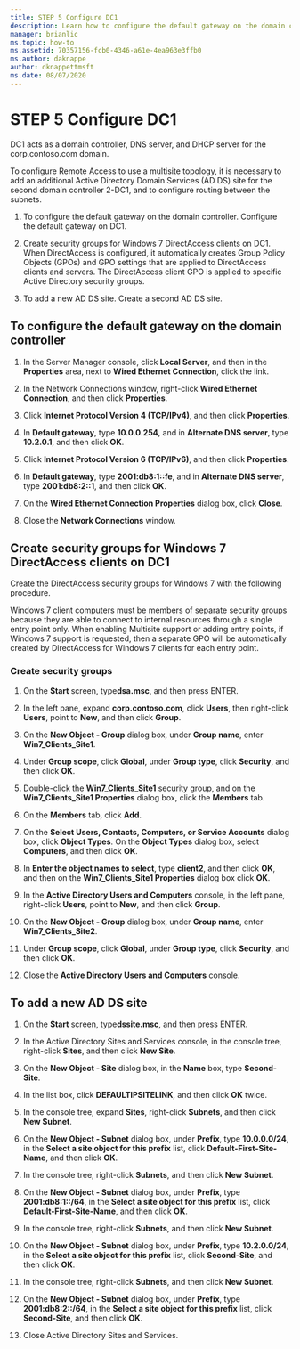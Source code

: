 ```yaml
---
title: STEP 5 Configure DC1
description: Learn how to configure the default gateway on the domain controller, create security groups for Windows 7 DirectAccess clients on DC1, and add a new AD DS site.
manager: brianlic
ms.topic: how-to
ms.assetid: 70357156-fcb0-4346-a61e-4ea963e3ffb0
ms.author: daknappe
author: dknappettmsft
ms.date: 08/07/2020
---
```

# STEP 5 Configure DC1

DC1 acts as a domain controller, DNS server, and DHCP server for the corp.contoso.com domain.

To configure Remote Access to use a multisite topology, it is necessary to add an additional Active Directory Domain Services (AD DS) site for the second domain controller 2-DC1, and to configure routing between the subnets.

1. To configure the default gateway on the domain controller. Configure the default gateway on DC1.

2. Create security groups for Windows 7 DirectAccess clients on DC1. When DirectAccess is configured, it automatically creates Group Policy Objects (GPOs) and GPO settings that are applied to DirectAccess clients and servers. The DirectAccess client GPO is applied to specific Active Directory security groups.

3. To add a new AD DS site. Create a second AD DS site.

## To configure the default gateway on the domain controller

1.  In the Server Manager console, click **Local Server**, and then in the **Properties** area, next to **Wired Ethernet Connection**, click the link.

2.  In the Network Connections window, right-click **Wired Ethernet Connection**, and then click **Properties**.

3.  Click **Internet Protocol Version 4 (TCP/IPv4)**, and then click **Properties**.

4.  In **Default gateway**, type **10.0.0.254**, and in **Alternate DNS server**, type **10.2.0.1**, and then click **OK**.

5.  Click **Internet Protocol Version 6 (TCP/IPv6)**, and then click **Properties**.

6.  In **Default gateway**, type **2001:db8:1::fe**, and in **Alternate DNS server**, type **2001:db8:2::1**, and then click **OK**.

7.  On the **Wired Ethernet Connection Properties** dialog box, click **Close**.

8.  Close the **Network Connections** window.

## Create security groups for Windows 7 DirectAccess clients on DC1
Create the DirectAccess security groups for  Windows 7  with the following procedure.

 Windows 7  client computers must be members of separate security groups because they are able to connect to internal resources through a single entry point only. When enabling Multisite support or adding entry points, if  Windows 7  support is requested, then a separate GPO will be automatically created by DirectAccess for  Windows 7  clients for each entry point.

### Create security groups

1.  On the **Start** screen, type**dsa.msc**, and then press ENTER.

2.  In the left pane, expand **corp.contoso.com**, click **Users**, then right-click **Users**, point to **New**, and then click **Group**.

3.  On the **New Object - Group** dialog box, under **Group name**, enter **Win7_Clients_Site1**.

4.  Under **Group scope**, click **Global**, under **Group type**, click **Security**, and then click **OK**.

5.  Double-click the **Win7_Clients_Site1** security group, and on the **Win7_Clients_Site1 Properties** dialog box, click the **Members** tab.

6.  On the **Members** tab, click **Add**.

7.  On the **Select Users, Contacts, Computers, or Service Accounts** dialog box, click **Object Types**. On the **Object Types** dialog box, select **Computers**, and then click **OK**.

8.  In **Enter the object names to select**, type **client2**, and then click **OK**, and then on the **Win7_Clients_Site1 Properties** dialog box click **OK**.

9. In the **Active Directory Users and Computers** console, in the left pane, right-click **Users**, point to **New**, and then click **Group**.

10. On the **New Object - Group** dialog box, under **Group name**, enter **Win7_Clients_Site2**.

11. Under **Group scope**, click **Global**, under **Group type**, click **Security**, and then click **OK**.

12. Close the **Active Directory Users and Computers** console.

## To add a new AD DS site

1.  On the **Start** screen, type**dssite.msc**, and then press ENTER.

2.  In the Active Directory Sites and Services console, in the console tree, right-click **Sites**, and then click **New Site**.

3.  On the **New Object - Site** dialog box, in the **Name** box, type **Second-Site**.

4.  In the list box, click **DEFAULTIPSITELINK**, and then click **OK** twice.

5.  In the console tree, expand **Sites**, right-click **Subnets**, and then click **New Subnet**.

6.  On the **New Object - Subnet** dialog box, under **Prefix**, type **10.0.0.0/24**, in the **Select a site object for this prefix** list, click **Default-First-Site-Name**, and then click **OK**.

7.  In the console tree, right-click **Subnets**, and then click **New Subnet**.

8.  On the **New Object - Subnet** dialog box, under **Prefix**, type **2001:db8:1::/64**, in the **Select a site object for this prefix** list, click **Default-First-Site-Name**, and then click **OK**.

9. In the console tree, right-click **Subnets**, and then click **New Subnet**.

10. On the **New Object - Subnet** dialog box, under **Prefix**, type **10.2.0.0/24**, in the **Select a site object for this prefix** list, click **Second-Site**, and then click **OK**.

11. In the console tree, right-click **Subnets**, and then click **New Subnet**.

12. On the **New Object - Subnet** dialog box, under **Prefix**, type **2001:db8:2::/64**, in the **Select a site object for this prefix** list, click **Second-Site**, and then click **OK**.

13. Close Active Directory Sites and Services.



